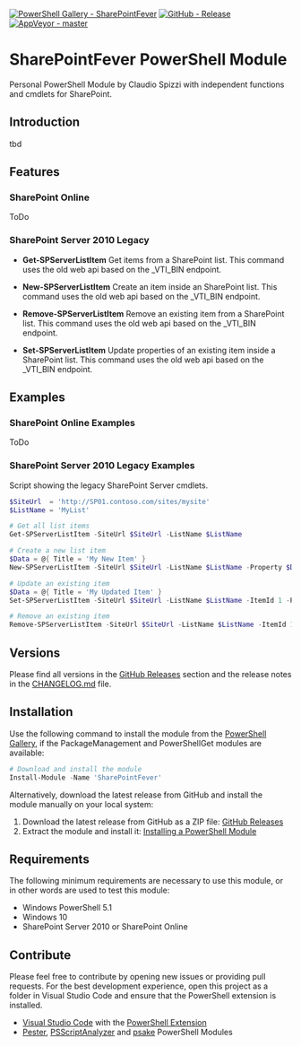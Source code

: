 [![PowerShell Gallery - SharePointFever](https://img.shields.io/badge/PowerShell_Gallery-SharePointFever-0072C6.svg)](https://www.powershellgallery.com/packages/SharePointFever)
[![GitHub - Release](https://img.shields.io/github/release/claudiospizzi/SharePointFever.svg)](https://github.com/claudiospizzi/SharePointFever/releases)
[![AppVeyor - master](https://img.shields.io/appveyor/ci/claudiospizzi/SharePointFever/master.svg)](https://ci.appveyor.com/project/claudiospizzi/SharePointFever/branch/master)

# SharePointFever PowerShell Module

Personal PowerShell Module by Claudio Spizzi with independent functions and
cmdlets for SharePoint.

## Introduction

tbd

## Features

### SharePoint Online

ToDo

### SharePoint Server 2010 Legacy

* **Get-SPServerListItem**
  Get items from a SharePoint list. This command uses the old web api based on
  the _VTI_BIN endpoint.

* **New-SPServerListItem**
  Create an item inside an SharePoint list. This command uses the old web api
  based on the _VTI_BIN endpoint.

* **Remove-SPServerListItem**
  Remove an existing item from a SharePoint list. This command uses the old web
  api based on the _VTI_BIN endpoint.

* **Set-SPServerListItem**
  Update properties of an existing item inside a SharePoint list. This command
  uses the old web api based on the _VTI_BIN endpoint.

## Examples

### SharePoint Online Examples

ToDo

### SharePoint Server 2010 Legacy Examples

Script showing the legacy SharePoint Server cmdlets.

```powershell
$SiteUrl  = 'http://SP01.contoso.com/sites/mysite'
$ListName = 'MyList'

# Get all list items
Get-SPServerListItem -SiteUrl $SiteUrl -ListName $ListName

# Create a new list item
$Data = @{ Title = 'My New Item' }
New-SPServerListItem -SiteUrl $SiteUrl -ListName $ListName -Property $Data

# Update an existing item
$Data = @{ Title = 'My Updated Item' }
Set-SPServerListItem -SiteUrl $SiteUrl -ListName $ListName -ItemId 1 -Property $Data

# Remove an existing item
Remove-SPServerListItem -SiteUrl $SiteUrl -ListName $ListName -ItemId 1
```

## Versions

Please find all versions in the [GitHub Releases] section and the release notes
in the [CHANGELOG.md] file.

## Installation

Use the following command to install the module from the [PowerShell Gallery],
if the PackageManagement and PowerShellGet modules are available:

```powershell
# Download and install the module
Install-Module -Name 'SharePointFever'
```

Alternatively, download the latest release from GitHub and install the module
manually on your local system:

1. Download the latest release from GitHub as a ZIP file: [GitHub Releases]
2. Extract the module and install it: [Installing a PowerShell Module]

## Requirements

The following minimum requirements are necessary to use this module, or in other
words are used to test this module:

* Windows PowerShell 5.1
* Windows 10
* SharePoint Server 2010 or SharePoint Online

## Contribute

Please feel free to contribute by opening new issues or providing pull requests.
For the best development experience, open this project as a folder in Visual
Studio Code and ensure that the PowerShell extension is installed.

* [Visual Studio Code] with the [PowerShell Extension]
* [Pester], [PSScriptAnalyzer] and [psake] PowerShell Modules



[PowerShell Gallery]: https://www.powershellgallery.com/packages/SharePointFever
[GitHub Releases]: https://github.com/claudiospizzi/SharePointFever/releases
[Installing a PowerShell Module]: https://msdn.microsoft.com/en-us/library/dd878350

[CHANGELOG.md]: CHANGELOG.md

[Visual Studio Code]: https://code.visualstudio.com/
[PowerShell Extension]: https://marketplace.visualstudio.com/items?itemName=ms-vscode.PowerShell
[Pester]: https://www.powershellgallery.com/packages/Pester
[PSScriptAnalyzer]: https://www.powershellgallery.com/packages/PSScriptAnalyzer
[psake]: https://www.powershellgallery.com/packages/psake
